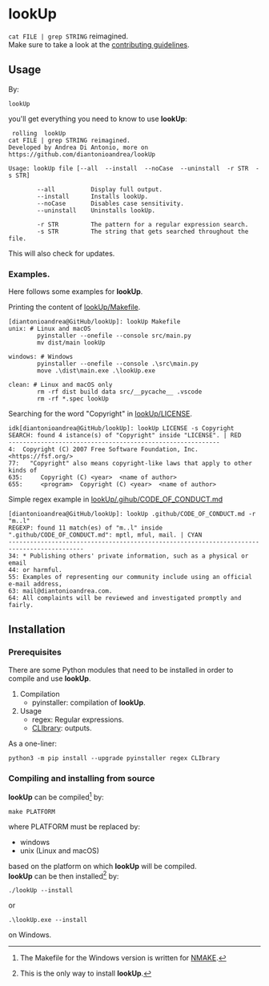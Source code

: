 # lookUp

`cat FILE | grep STRING` reimagined.  
Make sure to take a look at the [contributing guidelines](https://github.com/diantonioandrea/lookUp/blob/main/.github/CONTRIBUTING.md).

## Usage

By:

	lookUp

you'll get everything you need to know to use **lookUp**:

	 rolling  lookUp 
	cat FILE | grep STRING reimagined.
	Developed by Andrea Di Antonio, more on https://github.com/diantonioandrea/lookUp

	Usage: lookUp file [--all  --install  --noCase  --uninstall  -r STR  -s STR]

			--all          Display full output.
			--install      Installs lookUp.
			--noCase       Disables case sensitivity.
			--uninstall    Uninstalls lookUp.

			-r STR         The pattern for a regular expression search.
			-s STR         The string that gets searched throughout the file.

This will also check for updates.

### Examples.

Here follows some examples for **lookUp**.  

Printing the content of [lookUp/Makefile](https://github.com/diantonioandrea/lookUp/blob/main/Makefile).

```
[diantonioandrea@GitHub/lookUp]: lookUp Makefile 
unix: # Linux and macOS
        pyinstaller --onefile --console src/main.py
        mv dist/main lookUp

windows: # Windows
        pyinstaller --onefile --console .\src\main.py
        move .\dist\main.exe .\lookUp.exe

clean: # Linux and macOS only
        rm -rf dist build data src/__pycache__ .vscode
        rm -rf *.spec lookUp
```

Searching for the word "Copyright" in [lookUp/LICENSE](https://github.com/diantonioandrea/lookUp/blob/main/LICENSE).
```
idk[diantonioandrea@GitHub/lookUp]: lookUp LICENSE -s Copyright
SEARCH: found 4 istance(s) of "Copyright" inside "LICENSE". | RED
-----------------------------------------------------------
4:  Copyright (C) 2007 Free Software Foundation, Inc. <https://fsf.org/>
77:   "Copyright" also means copyright-like laws that apply to other kinds of
635:     Copyright (C) <year>  <name of author>
655:     <program>  Copyright (C) <year>  <name of author>
```

Simple regex example in [lookUp/.gihub/CODE_OF_CONDUCT.md](https://github.com/diantonioandrea/lookUp/blob/main/.github/CODE_OF_CONDUCT.md)
```
[diantonioandrea@GitHub/lookUp]: lookUp .github/CODE_OF_CONDUCT.md -r "m..l"  
REGEXP: found 11 match(es) of "m..l" inside ".github/CODE_OF_CONDUCT.md": mptl, mful, mail. | CYAN
-------------------------------------------------------------------------------------------
34: * Publishing others' private information, such as a physical or email
44: or harmful.
55: Examples of representing our community include using an official e-mail address,
63: mail@diantonioandrea.com.
64: All complaints will be reviewed and investigated promptly and fairly.
```

## Installation

### Prerequisites

There are some Python modules that need to be installed in order to compile and use **lookUp**.

1. Compilation
	* pyinstaller: compilation of **lookUp**.
2. Usage
	* regex: Regular expressions.
	* [CLIbrary](https://github.com/diantonioandrea/CLIbrary): outputs.

As a one-liner:

	python3 -m pip install --upgrade pyinstaller regex CLIbrary

### Compiling and installing from source

**lookUp** can be compiled[^1] by:

	make PLATFORM

where PLATFORM must be replaced by:

* windows
* unix (Linux and macOS)

based on the platform on which **lookUp** will be compiled.  
**lookUp** can be then installed[^2] by:

	./lookUp --install

or

	.\lookUp.exe --install

on Windows.

[^1]: The Makefile for the Windows version is written for [NMAKE](https://learn.microsoft.com/en-gb/cpp/build/reference/nmake-reference?view=msvc-170).
[^2]: This is the only way to install **lookUp**.